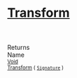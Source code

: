 # [Transform](./Resize-100663716.md)


<br><br>
Returns<img width=542/>Name
<br>
<sub>[Void](https://docs.microsoft.com/en-us/dotnet/api/System.Void)</sub><img width=500/><sub>[Transform](./Resize-100663716.md) ( [`Signature`](./../../Signature.md) )</sub><br>


